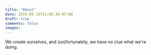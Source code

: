 ```yaml
---
title: "About"
date: 2019-09-15T21:05:34-07:00
draft: true
comments: false
images:
---
```



We create ourselves, and (un)fortunately, we have no clue what we're doing.
